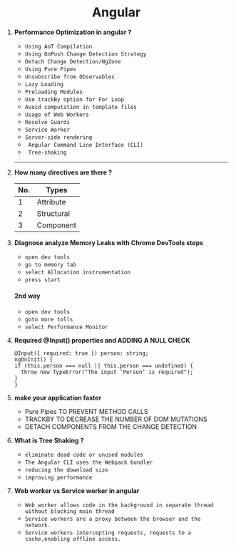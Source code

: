 <div align="center">
  <h1>Angular</h1>
</div>

<ol>
<li>

**Performance Optimization in angular ?**

- `Using AoT Compilation`
- `Using OnPush Change Detection Strategy`  
- `Detach Change Detection/NgZone`  
- `Using Pure Pipes`  
- `Unsubscribe from Observables`
- `Lazy Loading`  
- `Preloading Modules`  
- `Use trackBy option for For Loop`  
- `Avoid computation in template files`
- `Usage of Web Workers`  
- `Resolve Guards`
- `Service Worker`
- `Server-side rendering`
- ` Angular Command Line Interface (CLI)`  
- ` Tree-shaking`  

</li>

---

<li>
  
  **How many directives are there ?**
  
  |No.| Types |
  |---|--------|
  | 1 | Attribute | 
  | 2 | Structural | 
  | 3 | Component |
</li>
  <li>
    
  **Diagnose  analyze Memory Leaks with Chrome DevTools steps**
    
   - `open dev tools`
   - `go to memory tab`
   - `select Allocation instrumentation`
   - `press start`
    
#### 2nd way
    
   - `open dev tools`
   - `goto more tolls`
   - `select Performance Monitor`
    
  </li>
  
  <li>
    
  **Required @Input() properties and ADDING A NULL CHECK**

  ```
@Input({ required: true }) person: string;
ngOnInit() {
  if (this.person === null || this.person === undefined) {
    throw new TypeError("The input ‘Person’ is required");
  }
}
  ```  
  </li>
  <li>
   
  **make your application faster**
  - Pure Pipes TO PREVENT METHOD CALLS 
  - TRACKBY TO DECREASE THE NUMBER OF DOM MUTATIONS
  - DETACH COMPONENTS FROM THE CHANGE DETECTION
  
  </li>

  <li>
    
  **What is Tree Shaking ?**
  - `eliminate dead code or unused modules`
  - `The Angular CLI uses the Webpack bundler`
  - `reducing the download size`
  - `improving performance`
  </li>
  <li>
    
  **Web worker vs Service worker in angular**

  - `Web worker allows code in the background in separate thread without blocking main thread`
  - `Service workers are a proxy between the browser and the network.`
  - `Service workers intercepting requests, requests to a cache,enabling offline access.`
  </li>
</ol>  
